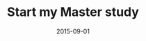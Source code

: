 ---
title: Start my Master study
summary: I have just begun my Master studies under the supervision of Professor Brendan Englot at Stevens Institute of Technology.
date: 2015-09-01
---